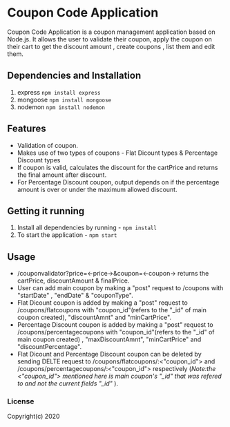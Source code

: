 # Coupon Code Application

Coupon Code Application is a coupon management application based on Node.js. It allows the user to validate their coupon, apply the coupon on their cart to get the discount amount , create coupons , list them and edit them. 

## Dependencies and Installation

1. express `npm install express`
2. mongoose `npm install mongoose`
3. nodemon `npm install nodemon`

## Features

* Validation of coupon.
* Makes use of two types of coupons - Flat Dicount types & Percentage Discount types
* If coupon is valid, calculates the discount for the cartPrice and returns the final amount after discount.
* For Percentage Discount coupon, output depends on if the percentage amount is over or under the maximum allowed discount. 

## Getting it running

1. Install all dependencies by running - `npm install`
2. To start the application - `npm start`

## Usage

* /couponvalidator?price=<-price->&coupon=<-coupon-> returns the cartPrice, discountAmount & finalPrice.
* User can add main coupon by making a "post" request to /coupons with "startDate" , "endDate" & "couponType". 
* Flat Dicount coupon is added by making a "post" request to /coupons/flatcoupons with "coupon_id"(refers to the "_id" of main coupon created), "discountAmnt" and "minCartPrice".
* Percentage Discount coupon is added by making a "post" request to /coupons/percentagecoupons with "coupon_id"(refers to the "_id" of main coupon created) , "maxDiscountAmnt", "minCartPrice" and "discountPercentage".
* Flat Dicount and Percentage Discount coupon can be deleted by sending DELTE request to /coupons/flatcoupons/:<"coupon_id"> and /coupons/percentagecoupons/:<"coupon_id"> respectively 
(*Note:the <"coupon_id"> mentioned here is main coupon's "_id" that was refered to and not the current fields "_id"* ).

### License

Copyright(c) 2020 
